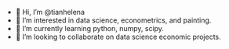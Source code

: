 - 👋 Hi, I’m @tianhelena
- 👀 I’m interested in data science, econometrics, and painting. 
- 🌱 I’m currently learning python, numpy, scipy.
- 💞️ I’m looking to collaborate on data science economic projects. 


<!---
tianhelena/tianhelena is a ✨ special ✨ repository because its `README.md` (this file) appears on your GitHub profile.
You can click the Preview link to take a look at your changes.
--->
